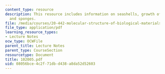 ```yaml
---
content_type: resource
description: This resource includes information on seashells, growth of pearls, brittlestars,
  and sponges.
file: /media/courses/20-442-molecular-structure-of-biological-materials-be-442-fall-2005/08056bce4c2f71dbd438a8da52d52603_102005.pdf
file_type: application/pdf
learning_resource_types:
- Lecture Notes
ocw_type: OCWFile
parent_title: Lecture Notes
parent_type: CourseSection
resourcetype: Document
title: 102005.pdf
uid: 08056bce-4c2f-71db-d438-a8da52d52603
---
```


